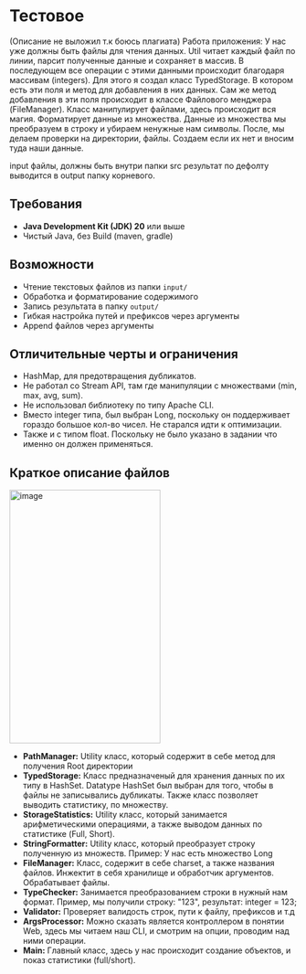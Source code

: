 # Тестовое
(Описание не выложил т.к боюсь плагиата)
Работа приложения:
У нас уже должны быть файлы для чтения данных. Util читает каждый файл по линии, парсит полученные данные и сохраняет в массив. В последующем все операции с этими данными происходит благодаря массивам (integers). Для этого я создал класс TypedStorage. 
В котором есть эти поля и метод для добавления в них данных. Сам же метод добавления в эти поля происходит в классе Файлового менджера (FileManager). Класс манипулирует файлами, здесь происходит вся магия. Форматирует данные из множества.
Данные из множества мы преобразуем в строку и убираем ненужные нам символы. После, мы делаем проверки на директории, файлы. Создаем если их нет и вносим туда наши данные.

input файлы, должны быть внутри папки src
результат по дефолту выводится в output папку корневого.

## Требования
- **Java Development Kit (JDK) 20** или выше
- Чистый Java, без Build (maven, gradle)
  
## Возможности
- Чтение текстовых файлов из папки `input/`
- Обработка и форматирование содержимого
- Запись результата в папку `output/`
- Гибкая настройка путей и префиксов через аргументы
- Append файлов через аргументы

## Отличительные черты и ограничения
- HashMap, для предотвращения дубликатов.
- Не работал со Stream API, там где манипуляции с множествами (min, max, avg, sum).
- Не использовал библиотеку по типу Apache CLI.
- Вместо integer типа, был выбран Long, поскольку он поддерживает гораздо большое кол-во чисел. Не старался идти к оптимизации.
- Также и с типом float. Поскольку не было указано в задании что именно он должен применяться.

## Краткое описание файлов
<img width="264" height="444" alt="image" src="https://github.com/user-attachments/assets/3dcadbd0-3eda-40e1-8ef8-5c5ac8207166" />

 - **PathManager:** Utility класс, который содержит в себе метод для получения Root директории
 - **TypedStorage:** Класс предназначеный для хранения данных по их типу в HashSet. Datatype HashSet был выбран для того, чтобы в файлы не записывались дубликаты. Также класс позволяет выводить статистику, по множеству.
 - **StorageStatistics:** Utility класс, который занимается арифметическими операциями, а также выводом данных по статистике (Full, Short).
 - **StringFormatter:** Utility класс, который преобразует строку полученную из множеств.
Пример: У нас есть множество Long
 - **FileManager:** Класс, содержит в себе charset, а также названия файлов. Инжектит в себя хранилище и обработчик аргументов. Обрабатывает файлы.
 - **TypeChecker:** Занимается преобразованием строки в нужный нам формат. Пример, мы получили строку: "123", результат: integer = 123;
 - **Validator:** Проверяет валидость строк, пути к файлу, префиксов и т.д
 - **ArgsProcessor:** Можно сказать является контроллером в понятии Web, здесь мы читаем наш CLI, и смотрим на опции, проводим над ними операции.
 - **Main:** Главный класс, здесь у нас происходит создание объектов, и показ статистики (full/short).


